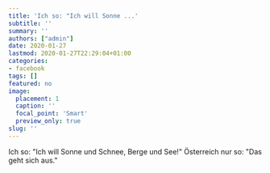```yaml
---
title: 'Ich so: "Ich will Sonne ...'
subtitle: ''
summary: ''
authors: ["admin"]
date: 2020-01-27
lastmod: 2020-01-27T22:29:04+01:00
categories:
- facebook
tags: []
featured: no
image:
  placement: 1
  caption: ''
  focal_point: 'Smart'
  preview_only: true
slug: ''
---
```

Ich so: "Ich will Sonne und Schnee, Berge und See!"
Österreich nur so: "Das geht sich aus."

